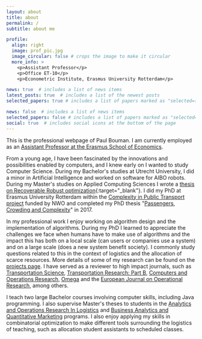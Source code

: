 ```yaml
---
layout: about
title: about
permalink: /
subtitle: about me

profile:
  align: right
  image: prof_pic.jpg
  image_circular: false # crops the image to make it circular
  more_info: >
    <p>Assistant Professor</p>
    <p>Office ET-10</p>
    <p>Econometric Institute, Erasmus University Rotterdam</p>

news: true  # includes a list of news items
latest_posts: true  # includes a list of the newest posts
selected_papers: true # includes a list of papers marked as "selected={true}"

news: false  # includes a list of news items
selected_papers: false # includes a list of papers marked as "selected={true}"
social: true  # includes social icons at the bottom of the page
---
```


This is the professional webpage of Paul Bouman. I am currently employed as an [Assistant Professor at the Erasmus School of Economics](https://www.eur.nl/en/ese/people/paul-bouman).

From a young age, I have been fascinated by the innovations and possibilities enabled by computers, and I knew early on I wanted to study Computer Science. During my Bachelor's studies at Utrecht University, I did a minor in Artificial Intelligence and worked on software for AIBO robots. During my Master's studies on Applied Computing Sciences I wrote a [thesis on Recoverable Robust optimization](/assets/pdf/msc-thesis.pdf){:target="_blank"}. I did my PhD at Erasmus University Rotterdam within the [Complexity in Public Transport project](/projects/phd_computr) funded by NWO and completed my PhD thesis "[Passengers, Crowding and Complexity](https://repub.eur.nl/pub/100767)" in 2017.

In my professional work I enjoy working on algorithm design and the implementation of algorithms. During my PhD I learned to appreciate the challenges we face when humans have to make use of algorithms and the impact this has both on a local scale (can users or companies use a system) and on a large scale (does a new system benefit society). I commonly study questions related to this in the context of logistics and the allocation of scarce resources. More details of some of my research can be found on the [projects page](/projects). I have served as a reviewer to high impact journals, such as [Transportation Science](https://pubsonline.informs.org/journal/trsc), [Transportation Research: Part B](https://www.sciencedirect.com/journal/transportation-research-part-b-methodological), [Computers and Operations Research](https://www.sciencedirect.com/journal/computers-and-operations-research?start_rank=601), [Omega](https://www.sciencedirect.com/journal/omega) and the [European Journal on Operational Research](https://www.sciencedirect.com/journal/european-journal-of-operational-research), among others.

I teach two large Bachelor courses involving computer skills, including Java programming. I also supervise Master's theses to students in the [Analytics and Operations Research In Logistics](https://www.eur.nl/en/master/analytics-and-operations-research-logistics) and [Business Analytics and Quantitative Marketing](https://www.eur.nl/en/master/business-analytics-and-quantitative-marketing) programs. I also enjoy applying my skills in combinatorial optimization to make different tools surrounding the logistics of teaching, such as allocation student assistants to scheduled classes.
